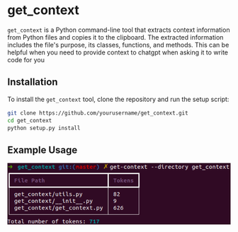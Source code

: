 # get_context

`get_context` is a Python command-line tool that extracts context information from Python files and copies it to the clipboard. The extracted information includes the file's purpose, its classes, functions, and methods. This can be helpful when you need to provide context to chatgpt when asking it to write code for you

## Installation

To install the `get_context` tool, clone the repository and run the setup script:

```bash
git clone https://github.com/yourusername/get_context.git
cd get_context
python setup.py install
```

## Example Usage
![Demo](demo-screenshot.png)
